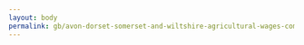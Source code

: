 ```yaml
---
layout: body
permalink: gb/avon-dorset-somerset-and-wiltshire-agricultural-wages-committee/
---
```


